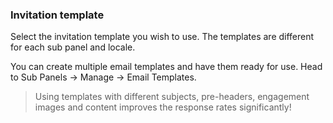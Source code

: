### Invitation template
Select the invitation template you wish to use. The templates are different for each sub panel and locale.

You can create multiple email templates and have them ready for use. Head to Sub Panels -> Manage -> Email Templates.

> Using templates with different subjects, pre-headers, engagement images and content improves the response rates significantly!

